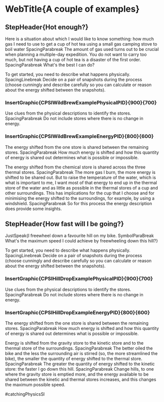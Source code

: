 # WebTitle{A couple of examples}

## StepHeader{Hot enough?}

Here is a situation about which I would like to know something: how much gas I need to use to get a cup of hot tea using a small gas camping stove to boil water SpacingParabreak The amount of gas used turns out to be crucial when planning a multiple-day expedition. You do not want to carry too much, but not having a cup of hot tea is a disaster of the first order. SpacingParabreak What's the best I can do?

To get started, you need to describe what happens physically. SpacingLinebreak Decide on a pair of snapshots during the process (choose cunningly and describe carefully so you can calculate or reason about the energy shifted between the snapshots).

### InsertGraphic{CPSlWildBrewExamplePhysicalPID}{900}{700}

Use clues from the physical descriptions to identify the stores. SpacingParabreak Do not include stores where there is no change in energy.

### InsertGraphic{CPSlWildBrewExampleEnergyPID}{800}{600}

The energy shifted from the one store is shared between the remaining stores. SpacingParabreak How much energy is shifted and how this quantity of energy is shared out determines what is possible or impossible.

The energy shifted from the chemical store is shared across the three thermal stores. SpacingParabreak The more gas I burn, the more energy is shifted to be shared out. But to raise the temperature of the water, which is what is important to me, I want most of that energy to end up in the thermal store of the water and as little as possible in the thermal stores of a cup and other surroundings. This has implications for the cup that I choose and for minimising the energy shifted to the surroundings, for example, by using a windshield. SpacingParabreak So for this process the energy description does provide some insights.

## StepHeader{How fast will I be going?}

JustSpeak{I freewheel down a favourite hill on my bike. SymbolParaBreak What's the maximum speed I could achieve by freewheeling down this hill?}

To get started, you need to describe what happens physically. SpacingLinebreak Decide on a pair of snapshots during the process (choose cunningly and describe carefully so you can calculate or reason about the energy shifted between the snapshots).

### InsertGraphic{CPSlHillDropExamplePhysicalPID}{900}{700}

Use clues from the physical descriptions to identify the stores. SpacingParabreak Do not include stores where there is no change in energy.

### InsertGraphic{CPSlHillDropExampleEnergyPID}{800}{600}

The energy shifted from the one store is shared between the remaining stores. SpacingParabreak How much energy is shifted and how this quantity of energy is shared out determines what is possible or impossible.

Energy is shifted from the gravity store to the kinetic store and to the thermal store of the surroundings. SpacingParabreak The better oiled the bike and the less the surrounding air is stirred (so, the more streamlined the bike), the smaller the quantity of energy shifted to the thermal store. SpacingParabreak The greater the quantity of energy shifted to the kinetic store: the faster I go down this hill. SpacingParabreak Change hills, to one where the gravity store is emptied more, and the energy available to be shared between the kinetic and thermal stores increases, and this changes the maximum possible speed.


#catchingPhysicsSl